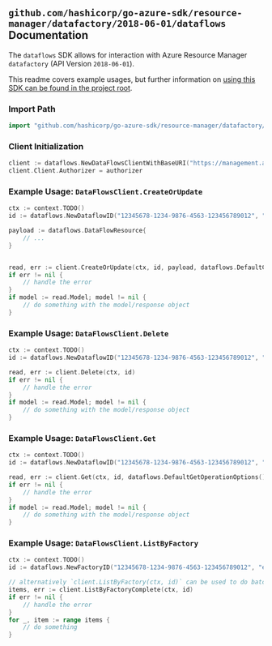 
## `github.com/hashicorp/go-azure-sdk/resource-manager/datafactory/2018-06-01/dataflows` Documentation

The `dataflows` SDK allows for interaction with Azure Resource Manager `datafactory` (API Version `2018-06-01`).

This readme covers example usages, but further information on [using this SDK can be found in the project root](https://github.com/hashicorp/go-azure-sdk/tree/main/docs).

### Import Path

```go
import "github.com/hashicorp/go-azure-sdk/resource-manager/datafactory/2018-06-01/dataflows"
```


### Client Initialization

```go
client := dataflows.NewDataFlowsClientWithBaseURI("https://management.azure.com")
client.Client.Authorizer = authorizer
```


### Example Usage: `DataFlowsClient.CreateOrUpdate`

```go
ctx := context.TODO()
id := dataflows.NewDataflowID("12345678-1234-9876-4563-123456789012", "example-resource-group", "factoryValue", "dataflowValue")

payload := dataflows.DataFlowResource{
	// ...
}


read, err := client.CreateOrUpdate(ctx, id, payload, dataflows.DefaultCreateOrUpdateOperationOptions())
if err != nil {
	// handle the error
}
if model := read.Model; model != nil {
	// do something with the model/response object
}
```


### Example Usage: `DataFlowsClient.Delete`

```go
ctx := context.TODO()
id := dataflows.NewDataflowID("12345678-1234-9876-4563-123456789012", "example-resource-group", "factoryValue", "dataflowValue")

read, err := client.Delete(ctx, id)
if err != nil {
	// handle the error
}
if model := read.Model; model != nil {
	// do something with the model/response object
}
```


### Example Usage: `DataFlowsClient.Get`

```go
ctx := context.TODO()
id := dataflows.NewDataflowID("12345678-1234-9876-4563-123456789012", "example-resource-group", "factoryValue", "dataflowValue")

read, err := client.Get(ctx, id, dataflows.DefaultGetOperationOptions())
if err != nil {
	// handle the error
}
if model := read.Model; model != nil {
	// do something with the model/response object
}
```


### Example Usage: `DataFlowsClient.ListByFactory`

```go
ctx := context.TODO()
id := dataflows.NewFactoryID("12345678-1234-9876-4563-123456789012", "example-resource-group", "factoryValue")

// alternatively `client.ListByFactory(ctx, id)` can be used to do batched pagination
items, err := client.ListByFactoryComplete(ctx, id)
if err != nil {
	// handle the error
}
for _, item := range items {
	// do something
}
```
